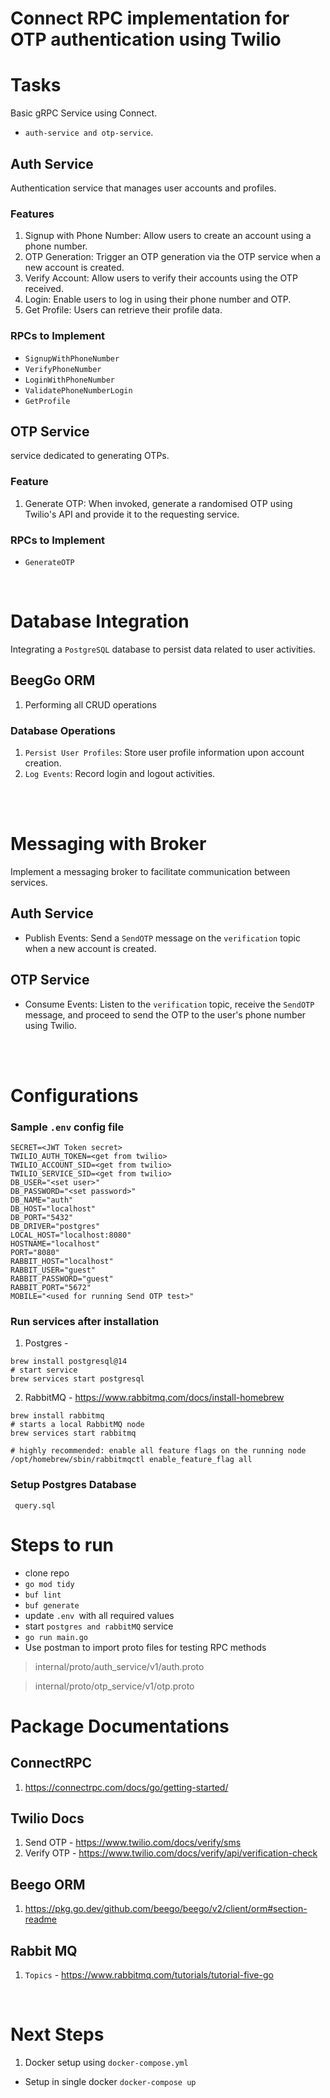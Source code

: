 # Connect RPC implementation for OTP authentication using Twilio  

# Tasks
Basic gRPC Service using Connect.
- `auth-service and otp-service`.

## Auth Service
Authentication service that manages user accounts and profiles.

### Features
1. Signup with Phone Number: Allow users to create an account using a phone
number.
2. OTP Generation: Trigger an OTP generation via the OTP service when a new
account is created.
3. Verify Account: Allow users to verify their accounts using the OTP received.
4. Login: Enable users to log in using their phone number and OTP.
5. Get Profile: Users can retrieve their profile data.

### RPCs to Implement
- `SignupWithPhoneNumber`
- `VerifyPhoneNumber`
- `LoginWithPhoneNumber`
- `ValidatePhoneNumberLogin`
- `GetProfile`

## OTP Service
service dedicated to generating OTPs.

### Feature
1. Generate OTP: When invoked, generate a randomised OTP using Twilio's API and
provide it to the requesting service.

### RPCs to Implement
- `GenerateOTP`

<br>

# Database Integration
Integrating a `PostgreSQL` database to persist data
related to user activities.
## BeegGo ORM 
1. Performing all CRUD operations
### Database Operations
1. `Persist User Profiles`: Store user profile information upon account creation.
2. `Log Events`: Record login and logout activities.
<br>
<br>

# Messaging with Broker

Implement a messaging broker to facilitate communication between services.

## Auth Service
- Publish Events: Send a `SendOTP` message on the `verification` topic when a
new account is created.

## OTP Service
- Consume Events: Listen to the `verification` topic, receive the `SendOTP` message, and proceed to send the OTP to the user's phone number using Twilio.
<br>
<br>

# Configurations

### Sample `.env` config file
```
SECRET=<JWT Token secret>
TWILIO_AUTH_TOKEN=<get from twilio>
TWILIO_ACCOUNT_SID=<get from twilio>
TWILIO_SERVICE_SID=<get from twilio>
DB_USER="<set user>"
DB_PASSWORD="<set password>"
DB_NAME="auth"
DB_HOST="localhost"
DB_PORT="5432"
DB_DRIVER="postgres"
LOCAL_HOST="localhost:8080"
HOSTNAME="localhost"
PORT="8080"
RABBIT_HOST="localhost"
RABBIT_USER="guest"
RABBIT_PASSWORD="guest"
RABBIT_PORT="5672"
MOBILE="<used for running Send OTP test>"
```

### Run services after installation
1. Postgres - 
```
brew install postgresql@14
# start service
brew services start postgresql
```
2. RabbitMQ - https://www.rabbitmq.com/docs/install-homebrew
```
brew install rabbitmq
# starts a local RabbitMQ node
brew services start rabbitmq

# highly recommended: enable all feature flags on the running node
/opt/homebrew/sbin/rabbitmqctl enable_feature_flag all
```

### Setup Postgres Database
     query.sql

# Steps to run
- clone repo
- `go mod tidy`
- `buf lint`
- `buf generate` 
- update `.env `with all required values
- start `postgres and rabbitMQ` service
- `go run main.go`
- Use postman to import proto files for testing RPC methods
> internal/proto/auth_service/v1/auth.proto

> internal/proto/otp_service/v1/otp.proto

# Package Documentations
## ConnectRPC
1. https://connectrpc.com/docs/go/getting-started/ 

## Twilio Docs 
1. Send OTP - https://www.twilio.com/docs/verify/sms
2. Verify OTP - https://www.twilio.com/docs/verify/api/verification-check 

## Beego ORM
1. https://pkg.go.dev/github.com/beego/beego/v2/client/orm#section-readme

## Rabbit MQ
1. `Topics` - https://www.rabbitmq.com/tutorials/tutorial-five-go

<br>

# Next Steps 

1. Docker setup using ` docker-compose.yml `
- Setup in single docker `docker-compose up`